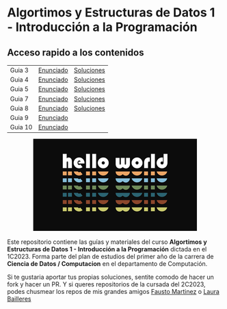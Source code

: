 # Algortimos y Estructuras de Datos 1 - Introducción a la Programación


## Acceso rapido a los contenidos

|        |           |            |
|--------|-----------|------------|
| Guia 3 | [Enunciado](guias/enunciados/Guía%203%20-%20Introducción%20a%20Haskell.pdf)| [Soluciones](guias\soluciones\guia_3.hs) | 
| Guia 4 | [Enunciado](guias/enunciados/Guía%204%20-%20Recursión%20sobre%20enteros.pdf) | [Soluciones](guias\soluciones\guia_4.hs) |
| Guia 5 | [Enunciado](guias/enunciados/Guía%205%20-%20Recursión%20sobre%20listas.pdf) | [Soluciones](guias\soluciones\guia_5.hs) |
| Guia 7 | [Enunciado](guias/enunciados/Guía%207%20-%20Intro%20a%20Python.pdf) | [Soluciones](guias\soluciones\guia_7.py) | 
| Guia 8 | [Enunciado](guias/enunciados/Guia%208%20-%20Funciones%20sobre%20listas.pdf) | [Soluciones](guias\soluciones\guia_8.py) |
| Guia 9 |[Enunciado](guias/enunciados/Guia%209%20-%20Testing%20de%20caja%20blanca.pdf)|            |
| Guia 10 | [Enunciado](guias/enunciados/Guia%2010%20-%20Archivos,%20Pilas,%20Colas%20y%20Diccionarios.pdf)          |            |

<p align="center">
  <img src="./assets/helloworld_383x215.png" alt="Example Image">
</p>

Este repositorio contiene las guías y materiales del curso **Algortimos y Estructuras de Datos 1 - Introducción a la Programación** dictada en el 1C2023. Forma parte del plan de estudios del primer año de la carrera de **Ciencia de Datos / Computacion** en el departamento de Computación. 

Si te gustaria aportar tus propias soluciones, sentite comodo de hacer un fork y hacer un PR. Y si queres repositorios de la cursada del 2C2023, podes chusmear los repos de mis grandes amigos [Fausto Martinez](https://gitlab.com/faustomartinez/uba-algoritmos-y-estructuras-de-datos-i) o  [Laura Bailleres](https://github.com/laurabailleres/introprogramacion)

